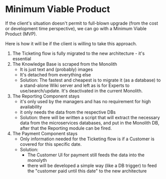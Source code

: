 # Minimum Viable Product

If the client's situation doesn't permit to full-blown upgrade (from the cost or development time perspective), we can go with a Minimum Viable Product (MVP).

Here is how it will be if the client is willing to take this approach.

1. The Ticketing flow is fully migrated to the new architecture - it's essential
2. The Knowledge Base is scraped from the Monolith
    * It is just text and (probably) images
    * It's detached from everything else
    * Solution: The fastest and cheapest is to migrate it (as a database) to a stand-alone Wiki server and left as is for Experts to use/search/update. It's deactivated in the current Monolith.
4. The Reporting Component stays
    * it's only used by the managers and has no requirement for high availability
    * it only needs the data from the respective DBs
    * Solution: there will be written a script that will extract the necessary data from the microservices databases, and put in the Monolith DB, after that the Reporting module can be fired.
5. The Payment Component stays
    * Only information needed for the Ticketing flow is if a Customer is covered for this specific date.
    * Solution:
         *  The Customer UI for payment still feeds the data into the monolyth
         *  there will be developed a simple way (like a DB trigger) to feed the "customer paid until this date" to the new architecture
